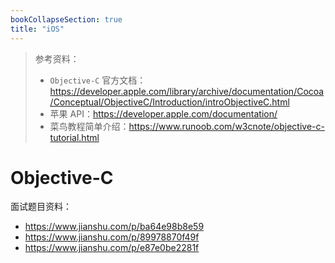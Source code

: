 ```yaml
---
bookCollapseSection: true
title: "iOS"
---
```


>参考资料：
>
>- `Objective-C` 官方文档：https://developer.apple.com/library/archive/documentation/Cocoa/Conceptual/ObjectiveC/Introduction/introObjectiveC.html
>- 苹果 API：https://developer.apple.com/documentation/
>- 菜鸟教程简单介绍：https://www.runoob.com/w3cnote/objective-c-tutorial.html

# Objective-C

面试题目资料：

- https://www.jianshu.com/p/ba64e98b8e59
- https://www.jianshu.com/p/89978870f49f
- https://www.jianshu.com/p/e87e0be2281f

